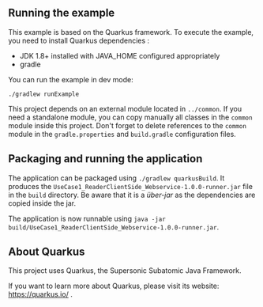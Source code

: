 
## Running the example

This example is based on the Quarkus framework. To execute the example, you need to install Quarkus dependencies : 
- JDK 1.8+ installed with JAVA_HOME configured appropriately
- gradle

You can run the example in dev mode:

```
./gradlew runExample
```

This project depends on an external module located in `../common`. If you need a standalone module, you can copy manually all classes in the `common` module inside this project. Don't forget to delete references to the `common` module in the `gradle.properties` and `build.gradle` configuration files. 

## Packaging and running the application

The application can be packaged using `./gradlew quarkusBuild`.
It produces the `UseCase1_ReaderClientSide_Webservice-1.0.0-runner.jar` file in the `build` directory.
Be aware that it is a _über-jar_ as the dependencies are copied inside the jar.

The application is now runnable using `java -jar build/UseCase1_ReaderClientSide_Webservice-1.0.0-runner.jar`.

## About Quarkus

This project uses Quarkus, the Supersonic Subatomic Java Framework.

If you want to learn more about Quarkus, please visit its website: https://quarkus.io/ .
